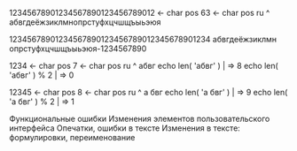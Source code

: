 12345678901234567890123456789012  <- char pos
                               63 <- char pos ru
                               ^
абвгдеёжзиклмнопрстуфхцчшщъыьэюя

12345678901234567890123456789012345678901234
абвгдеёжзиклмн опрстуфхцчшщъыьэюя-1234567890

1234 <- char pos
   7 <- char pos ru
   ^
абвг
echo len( 'абвг' )     | => 8
echo len( 'абвг' ) % 2 | => 0

12345 <- char pos
    8 <- char pos ru
    ^
а бвг
echo len( 'а бвг' )     | => 9
echo len( 'а бвг' ) % 2 | => 1

Функциональные ошибки
Изменения элементов пользовательского интерфейса
Опечатки, ошибки в тексте
Изменения в тексте: формулировки, переименование

